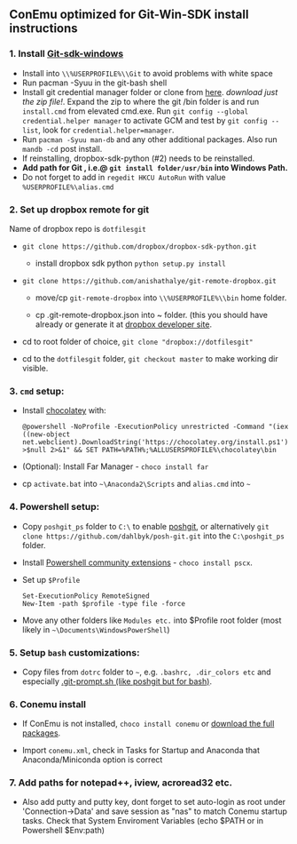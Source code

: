 ## ConEmu optimized for Git-Win-SDK install instructions
### 1. Install [Git-sdk-windows](https://github.com/git-for-windows/build-extra/releases/tag/git-sdk-1.0.3)
* Install into `\\%USERPROFILE%\\Git` to avoid problems with white space
* Run pacman -Syuu in the git-bash shell
* Install git credential manager folder or clone from [here](https://github.com/Microsoft/Git-Credential-Manager-for-Windows/releases). *download just the zip file!*. Expand the zip to where the git /bin folder is and run `install.cmd` from elevated cmd.exe. Run `git config --global credential.helper manager` to activate GCM and test by `git config --list`, look for `credential.helper=manager`.
* Run `pacman -Syuu man-db` and any other additional packages. Also run `mandb -cd` post install.
* If reinstalling, dropbox-sdk-python (#2) needs to be reinstalled.
* **Add path for Git , i.e.@ `git install folder/usr/bin` into Windows Path.**
* Do not forget to add in `regedit HKCU AutoRun` with value `%USERPROFILE%\alias.cmd`


### 2. Set up dropbox remote for git
Name of dropbox repo is `dotfilesgit`

* `git clone https://github.com/dropbox/dropbox-sdk-python.git`

    - install dropbox sdk python `python setup.py install`

* `git clone https://github.com/anishathalye/git-remote-dropbox.git`

    - move/cp `git-remote-dropbox` into `\\%USERPROFILE%\\bin` home folder.

    - cp .git-remote-dropbox.json into ~ folder. (this you should have already or generate it at [dropbox developer site](https://www.dropbox.com/developers/apps).

* cd to root folder of choice, `git clone "dropbox://dotfilesgit" `

* cd to the `dotfilesgit` folder, `git checkout master` to make working dir visible.

### 3. `cmd` setup:

* Install [chocolatey](https://github.com/chocolatey/choco/wiki/Installation) with:

    ```
    @powershell -NoProfile -ExecutionPolicy unrestricted -Command "(iex ((new-object net.webclient).DownloadString('https://chocolatey.org/install.ps1'))) >$null 2>&1" && SET PATH=%PATH%;%ALLUSERSPROFILE%\chocolatey\bin
    ```

* (Optional): Install Far Manager - `choco install far`
* cp `activate.bat` into `~\Anaconda2\Scripts` and `alias.cmd` into `~`

### 4. Powershell setup:
* Copy `poshgit_ps` folder to `C:\` to enable [poshgit](http://dahlbyk.github.io/posh-git/), or alternatively `git clone https://github.com/dahlbyk/posh-git.git` into the `C:\poshgit_ps` folder.
* Install [Powershell community extensions](https://chocolatey.org/packages/pscx) - `choco install pscx`.

* Set up `$Profile`
    ```
    Set-ExecutionPolicy RemoteSigned
    New-Item -path $profile -type file -force
    ```
* Move any other folders like `Modules etc.` into $Profile root folder (most likely in `~\Documents\WindowsPowerShell`)

### 5. Setup `bash` customizations:
* Copy files from `dotrc` folder to `~`, e.g. `.bashrc, .dir_colors etc` and especially [.git-prompt.sh \(like poshgit but for bash\)](https://github.com/lyze/posh-git-sh).

### 6. Conemu install
* If ConEmu is not installed, `choco install conemu` or [download the full packages](http://www.fosshub.com/ConEmu.html).

* Import `conemu.xml`, check in Tasks for Startup and Anaconda that Anaconda/Miniconda option is correct

### 7. Add paths for notepad++, iview, acroread32 etc.
* Also add putty and putty key, dont forget to set auto-login as root under 'Connection->Data' and save session as "nas" to match Conemu startup tasks. Check that System Enviroment Variables (echo $PATH or in Powershell $Env:path)
